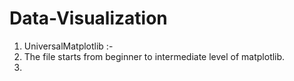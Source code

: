 # Data-Visualization

1. UniversalMatplotlib :-
2.   The file starts from beginner to intermediate level of matplotlib.
3.   
